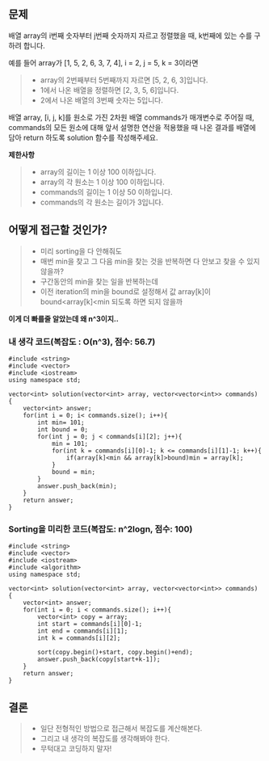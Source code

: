 ## 문제

배열 array의 i번째 숫자부터 j번째 숫자까지 자르고 정렬했을 때, k번째에 있는 수를 구하려 합니다.

예를 들어 array가 [1, 5, 2, 6, 3, 7, 4], i = 2, j = 5, k = 3이라면

>* array의 2번째부터 5번째까지 자르면 [5, 2, 6, 3]입니다.
>* 1에서 나온 배열을 정렬하면 [2, 3, 5, 6]입니다.
>* 2에서 나온 배열의 3번째 숫자는 5입니다.

배열 array, [i, j, k]를 원소로 가진 2차원 배열 commands가 매개변수로 주어질 때, commands의 모든 원소에 대해 앞서 설명한 연산을 적용했을 때 나온 결과를 배열에 담아 return 하도록 solution 함수를 작성해주세요.

**제한사항**
>* array의 길이는 1 이상 100 이하입니다.
>* array의 각 원소는 1 이상 100 이하입니다.
>* commands의 길이는 1 이상 50 이하입니다.
>*  commands의 각 원소는 길이가 3입니다.


## 어떻게 접근할 것인가?

>* 미리 sorting을 다 안해줘도
>* 매번 min을 찾고 그 다음 min을 찾는 것을 반복하면 다 안보고 찾을 수 있지 않을까?
>* 구간동안의 min을 찾는 일을 반복하는데
>* 이전 iteration의 min을 bound로 설정해서 값 array[k]이 bound<array[k]<min 되도록 하면 되지 않을까


**이게 더 빠를줄 알았는데 왜 n^3이지..** 

### 내 생각 코드(복잡도 : O(n^3), 점수: 56.7)

    #include <string>
    #include <vector>
    #include <iostream>
    using namespace std;

    vector<int> solution(vector<int> array, vector<vector<int>> commands) {
        vector<int> answer;
        for(int i = 0; i< commands.size(); i++){
            int min= 101;
            int bound = 0;
            for(int j = 0; j < commands[i][2]; j++){
                min = 101;
                for(int k = commands[i][0]-1; k <= commands[i][1]-1; k++){
                    if(array[k]<min && array[k]>bound)min = array[k];
                }
                bound = min;
            }
            answer.push_back(min);
        }
        return answer;
    }

### Sorting을 미리한 코드(복잡도: n^2logn, 점수: 100)

    #include <string>
    #include <vector>
    #include <iostream>
    #include <algorithm>
    using namespace std;

    vector<int> solution(vector<int> array, vector<vector<int>> commands) {
        vector<int> answer;
        for(int i = 0; i < commands.size(); i++){
            vector<int> copy = array;
            int start = commands[i][0]-1;
            int end = commands[i][1];
            int k = commands[i][2];

            sort(copy.begin()+start, copy.begin()+end);
            answer.push_back(copy[start+k-1]);
        }
        return answer;
    }

## 결론

>* 일단 전형적인 방법으로 접근해서 복잡도를 계산해본다.
>* 그리고 내 생각의 복잡도를 생각해봐야 한다.
>* 무턱대고 코딩하지 말자! 
